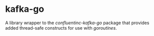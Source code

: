 kafka-go
==========

A library wrapper to the *confluentinc-kafka-go* package that provides added
thread-safe constructs for use with *goroutines*.